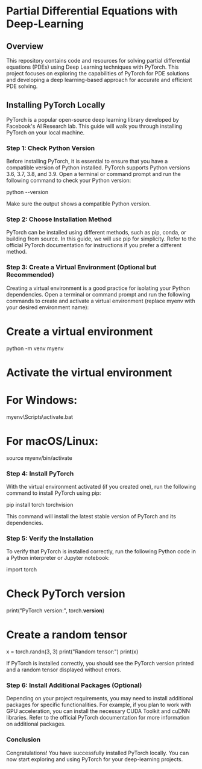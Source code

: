# Partial Differential Equations with Deep-Learning

## Overview

This repository contains code and resources for solving partial differential equations (PDEs) using Deep Learning techniques with PyTorch. This project focuses on exploring the capabilities of PyTorch for PDE solutions and developing a deep learning-based approach for accurate and efficient PDE solving.

## Installing PyTorch Locally

PyTorch is a popular open-source deep learning library developed by Facebook's AI Research lab. This guide will walk you through installing PyTorch on your local machine.

### Step 1: Check Python Version

Before installing PyTorch, it is essential to ensure that you have a compatible version of Python installed. PyTorch supports Python versions 3.6, 3.7, 3.8, and 3.9. Open a terminal or command prompt and run the following command to check your Python version:

python --version

Make sure the output shows a compatible Python version.

### Step 2: Choose Installation Method

PyTorch can be installed using different methods, such as pip, conda, or building from source. In this guide, we will use pip for simplicity. Refer to the official PyTorch documentation for instructions if you prefer a different method.

### Step 3: Create a Virtual Environment (Optional but Recommended)

Creating a virtual environment is a good practice for isolating your Python dependencies. Open a terminal or command prompt and run the following commands to create and activate a virtual environment (replace myenv with your desired environment name):

# Create a virtual environment
python -m venv myenv
# Activate the virtual environment
# For Windows:
myenv\Scripts\activate.bat
# For macOS/Linux:
source myenv/bin/activate

### Step 4: Install PyTorch

With the virtual environment activated (if you created one), run the following command to install PyTorch using pip:

pip install torch torchvision

This command will install the latest stable version of PyTorch and its dependencies.

### Step 5: Verify the Installation

To verify that PyTorch is installed correctly, run the following Python code in a Python interpreter or Jupyter notebook:

import torch
# Check PyTorch version
print("PyTorch version:", torch.__version__)
# Create a random tensor
x = torch.randn(3, 3)
print("Random tensor:")
print(x)

If PyTorch is installed correctly, you should see the PyTorch version printed and a random tensor displayed without errors.

### Step 6: Install Additional Packages (Optional)

Depending on your project requirements, you may need to install additional packages for specific functionalities. For example, if you plan to work with GPU acceleration, you can install the necessary CUDA Toolkit and cuDNN libraries. Refer to the official PyTorch documentation for more information on additional packages.

### Conclusion

Congratulations! You have successfully installed PyTorch locally. You can now start exploring and using PyTorch for your deep-learning projects.
